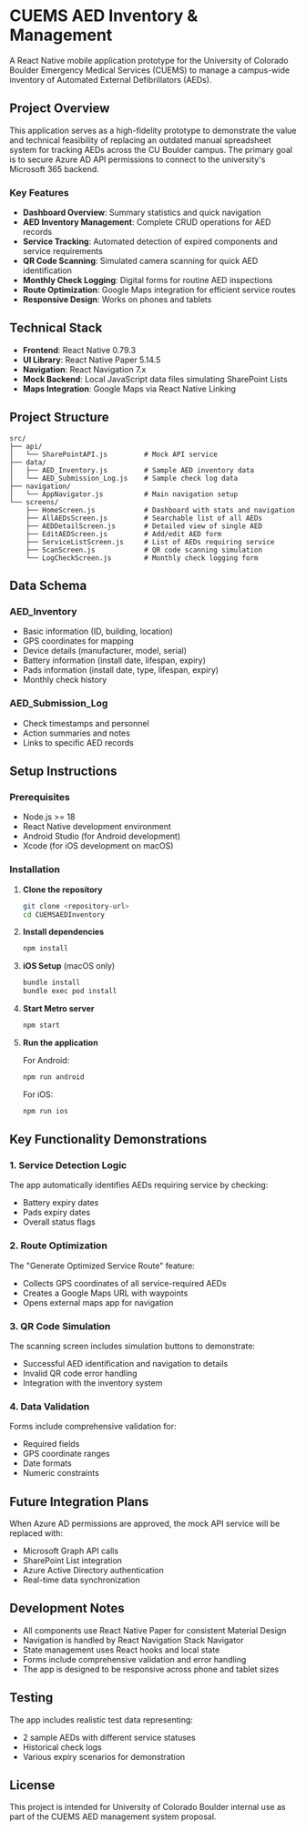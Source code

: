 # CUEMS AED Inventory & Management

A React Native mobile application prototype for the University of Colorado Boulder Emergency Medical Services (CUEMS) to manage a campus-wide inventory of Automated External Defibrillators (AEDs).

## Project Overview

This application serves as a high-fidelity prototype to demonstrate the value and technical feasibility of replacing an outdated manual spreadsheet system for tracking AEDs across the CU Boulder campus. The primary goal is to secure Azure AD API permissions to connect to the university's Microsoft 365 backend.

### Key Features

- **Dashboard Overview**: Summary statistics and quick navigation
- **AED Inventory Management**: Complete CRUD operations for AED records
- **Service Tracking**: Automated detection of expired components and service requirements
- **QR Code Scanning**: Simulated camera scanning for quick AED identification
- **Monthly Check Logging**: Digital forms for routine AED inspections
- **Route Optimization**: Google Maps integration for efficient service routes
- **Responsive Design**: Works on phones and tablets

## Technical Stack

- **Frontend**: React Native 0.79.3
- **UI Library**: React Native Paper 5.14.5
- **Navigation**: React Navigation 7.x
- **Mock Backend**: Local JavaScript data files simulating SharePoint Lists
- **Maps Integration**: Google Maps via React Native Linking

## Project Structure

```
src/
├── api/
│   └── SharePointAPI.js         # Mock API service
├── data/
│   ├── AED_Inventory.js         # Sample AED inventory data
│   └── AED_Submission_Log.js    # Sample check log data
├── navigation/
│   └── AppNavigator.js          # Main navigation setup
└── screens/
    ├── HomeScreen.js            # Dashboard with stats and navigation
    ├── AllAEDsScreen.js         # Searchable list of all AEDs
    ├── AEDDetailScreen.js       # Detailed view of single AED
    ├── EditAEDScreen.js         # Add/edit AED form
    ├── ServiceListScreen.js     # List of AEDs requiring service
    ├── ScanScreen.js            # QR code scanning simulation
    └── LogCheckScreen.js        # Monthly check logging form
```

## Data Schema

### AED_Inventory
- Basic information (ID, building, location)
- GPS coordinates for mapping
- Device details (manufacturer, model, serial)
- Battery information (install date, lifespan, expiry)
- Pads information (install date, type, lifespan, expiry)
- Monthly check history

### AED_Submission_Log
- Check timestamps and personnel
- Action summaries and notes
- Links to specific AED records

## Setup Instructions

### Prerequisites

- Node.js >= 18
- React Native development environment
- Android Studio (for Android development)
- Xcode (for iOS development on macOS)

### Installation

1. **Clone the repository**
   ```bash
   git clone <repository-url>
   cd CUEMSAEDInventory
   ```

2. **Install dependencies**
   ```bash
   npm install
   ```

3. **iOS Setup** (macOS only)
   ```bash
   bundle install
   bundle exec pod install
   ```

4. **Start Metro server**
   ```bash
   npm start
   ```

5. **Run the application**
   
   For Android:
   ```bash
   npm run android
   ```
   
   For iOS:
   ```bash
   npm run ios
   ```

## Key Functionality Demonstrations

### 1. Service Detection Logic
The app automatically identifies AEDs requiring service by checking:
- Battery expiry dates
- Pads expiry dates  
- Overall status flags

### 2. Route Optimization
The "Generate Optimized Service Route" feature:
- Collects GPS coordinates of all service-required AEDs
- Creates a Google Maps URL with waypoints
- Opens external maps app for navigation

### 3. QR Code Simulation
The scanning screen includes simulation buttons to demonstrate:
- Successful AED identification and navigation to details
- Invalid QR code error handling
- Integration with the inventory system

### 4. Data Validation
Forms include comprehensive validation for:
- Required fields
- GPS coordinate ranges
- Date formats
- Numeric constraints

## Future Integration Plans

When Azure AD permissions are approved, the mock API service will be replaced with:
- Microsoft Graph API calls
- SharePoint List integration
- Azure Active Directory authentication
- Real-time data synchronization

## Development Notes

- All components use React Native Paper for consistent Material Design
- Navigation is handled by React Navigation Stack Navigator
- State management uses React hooks and local state
- Forms include comprehensive validation and error handling
- The app is designed to be responsive across phone and tablet sizes

## Testing

The app includes realistic test data representing:
- 2 sample AEDs with different service statuses
- Historical check logs
- Various expiry scenarios for demonstration

## License

This project is intended for University of Colorado Boulder internal use as part of the CUEMS AED management system proposal.
